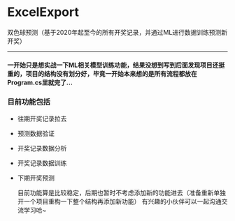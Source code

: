 # ExcelExport
双色球预测（基于2020年起至今的所有开奖记录，并通过ML进行数据训练预测新开奖）

----
#### 一开始只是想实战一下ML相关模型训练功能，结果没想到写到后面发现项目还挺重的，项目的结构没有划分好，毕竟一开始本来想的是所有流程都放在Program.cs里就完了...

### 目前功能包括
* 往期开奖记录拉去
* 预测数据验证
* 开奖记录数据分析
* 开奖记录数据训练
* 下期开奖预测

  目前功能算是比较稳定，后期也暂时不考虑添加新的功能进去（准备重新单独开一个项目重构一下整个结构再添加新功能）
  有兴趣的小伙伴可以一起沟通交流学习哈~
